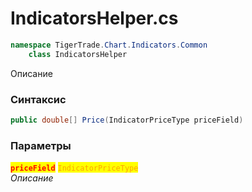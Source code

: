 
# IndicatorsHelper.cs
```csharp
namespace TigerTrade.Chart.Indicators.Common  
    class IndicatorsHelper
```

Описание

### Синтаксис
```csharp
public double[] Price(IndicatorPriceType priceField)
```

### Параметры  
<mark style="color:red;">**`priceField`**</mark> <mark style="color:orange;">`IndicatorPriceType`</mark>  
 *Описание*  
  

                    
                    